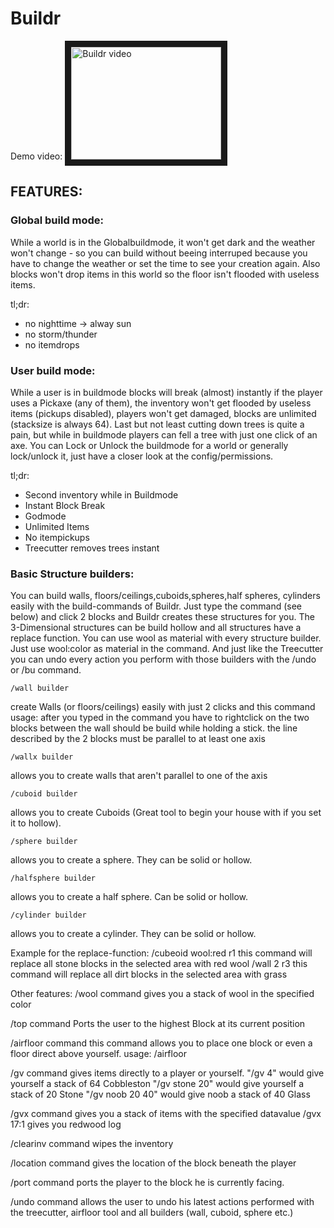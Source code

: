 # Buildr

Demo video:
<a href="http://www.youtube.com/watch?feature=player_embedded&v=DyAL4RRUWeo
" target="_blank"><img src="http://img.youtube.com/vi/DyAL4RRUWeo/0.jpg" 
alt="Buildr video" width="240" height="180" border="10" /></a>

## FEATURES:
### Global build mode:
While a world is in the Globalbuildmode, it won't get dark and the weather won't change - so you can build without beeing interruped because you have to change the weather or set the time to see your creation again. Also blocks won't drop items in this world so the floor isn't flooded with useless items.

tl;dr:

* no nighttime -> alway sun
* no storm/thunder
* no itemdrops

### User build mode:
While a user is in buildmode blocks will break (almost) instantly if the player uses a Pickaxe (any of them), the inventory won't get flooded by useless items (pickups disabled), players won't get damaged, blocks are unlimited (stacksize is always 64). Last but not least cutting down trees is quite a pain, but while in buildmode players can fell a tree with just one click of an axe. You can Lock or Unlock the buildmode for a world or generally lock/unlock it, just have a closer look at the config/permissions.

tl;dr:

* Second inventory while in Buildmode
* Instant Block Break
* Godmode
* Unlimited Items
* No itempickups
* Treecutter removes trees instant

### Basic Structure builders:
You can build walls, floors/ceilings,cuboids,spheres,half spheres, cylinders easily with the build-commands of Buildr. Just type the command (see below) and click 2 blocks and Buildr creates these structures for you. The 3-Dimensional structures can be build hollow and all structures have a replace function. You can use wool as material with every structure builder. Just use wool:color as material in the command. And just like the Treecutter you can undo every action you perform with those builders with the /undo or /bu command.

    /wall builder

create Walls (or floors/ceilings) easily with just 2 clicks and this command usage: after you typed in the command you have to rightclick on the two blocks between the wall should be build while holding a stick. the line described by the 2 blocks must be parallel to at least one axis

    /wallx builder

allows you to create walls that aren't parallel to one of the axis

    /cuboid builder

allows you to create Cuboids (Great tool to begin your house with if you set it to hollow).

    /sphere builder

allows you to create a sphere. They can be solid or hollow.

    /halfsphere builder

allows you to create a half sphere. Can be solid or hollow.

    /cylinder builder

allows you to create a cylinder. They can be solid or hollow.

Example for the replace-function:
/cubeoid wool:red r1
this command will replace all stone blocks in the selected area with red wool
/wall 2 r3
this command will replace all dirt blocks in the selected area with grass


Other features:
/wool command
gives you a stack of wool in the specified color

/top command
Ports the user to the highest Block at its current position

/airfloor command
this command allows you to place one block or even a floor direct above yourself. usage: /airfloor

/gv command
gives items directly to a player or yourself.
"/gv 4" would give yourself a stack of 64 Cobbleston
"/gv stone 20" would give yourself a stack of 20 Stone
"/gv noob 20 40" would give noob a stack of 40 Glass

/gvx command
gives you a stack of items with the specified datavalue
/gvx 17:1 gives you redwood log


/clearinv command
wipes the inventory

/location command
gives the location of the block beneath the player

/port command
ports the player to the block he is currently facing.

/undo command
allows the user to undo his latest actions performed with the treecutter, airfloor tool and all builders (wall, cuboid, sphere etc.)
